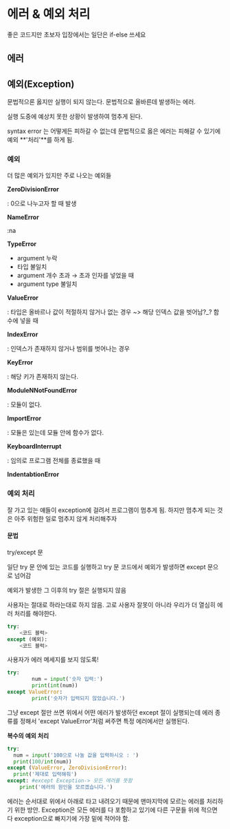 # 에러 & 예외 처리

좋은 코드지만 초보자 입장에서는 일단은 if-else 쓰세요 

## 에러



## 예외(Exception)

문법적으론 옳지만 실행이 되지 않는다. 문법적으로 올바른데 발생하는 에러.

실행 도중에 예상치 못한 상황이 발생하여 멈추게 된다. 

syntax error 는 어떻게든 피하갈 수 없는데 문법적으로 옳은 에러는 피해갈 수 있기에 예외 **'처리'**를 하게 됨.

### 예외

더 많은 예외가 있지만 주로 나오는 예외들 

**ZeroDivisionError**

: 0으로 나누고자 할 때 발생

**NameError**

:na

**TypeError**

- argument 누락
- 타입 불일치
- argument 개수 초과 → 초과 인자를 넣었을 때
- argument type 불일치

**ValueError**

: 타입은 올바르나 값이 적절하지 않거나 없는 경우 ~> 해당 인덱스 값을 벗어남?_? 함수에 넣을 때

**IndexError**

: 인덱스가 존재하지 않거나 범위를 벗어나는 경우

**KeyError**

: 해당 키가 존재하지 않는다.

**ModuleNNotFoundError**

: 모듈이 없다.

**ImportError**

: 모듈은 있는데 모듈 안에 함수가 없다.

**KeyboardInterrupt**

: 임의로 프로그램 전체를 종료했을 때

**IndentabtionError**

### 예외 처리

잘 가고 있는 얘들이 exception에 걸려서 프로그램이 멈추게 됨. 하지만 멈추게 되는 것은 아주 위험한 일로 멈추지 않게 처리해주자

#### 문법

try/except 문

일단 try 문 안에 있는 코드를 실행하고 try 문 코드에서 예외가 발생하면 except 문으로 넘어감

예외가 발생한 그 이후의 try 절은 실행되지 않음

사용자는 절대로 하라는대로 하지 않음. 고로 사용자 잘못이 아니라 우리가 더 열심히 에러 처리를 해야한다.

```python
try:
    <코드 블럭>
except (예외):
    <코드 블럭>
```

사용자가 에러 메세지를 보지 않도록!

```python
try:
		num = input('숫자 입력:')
		print(int(num))
except ValueError:
		print('숫자가 입력되지 않았습니다.')
```

그냥 except 절만 쓰면 위에서 어떤 에러가 발생하던 except 절이 실행되는데 에러 종류를 정해서 'except ValueError'처럼 써주면 특정 에러에서만 실행된다.



**복수의 예외 처리** 

```python
try:
  num = input('100으로 나눌 값을 입력하시오 : ')
  print(100/int(num))
except (ValueError, ZeroDivisionError):
  print('제대로 입력해줘')
except: #except Exception-> 모든 에러를 뜻함
    print('에러의 원인을 모르겠습니다.')
```

에러는 순서대로 위에서 아래로 타고 내려오기 때문에 맨마지막에 모르는 에러를 처리하기 위한 방안. Exception은 모든 에러를 다 포함하고 있기에 다른 구문들 위에 적으면 다 exception으로 빠지기에 가장 밑에 적어야 함.  


